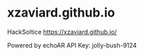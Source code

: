 # xzaviard.github.io
HackSoltice
https://xzaviard.github.io/

Powered by echoAR
API Key: jolly-bush-9124

